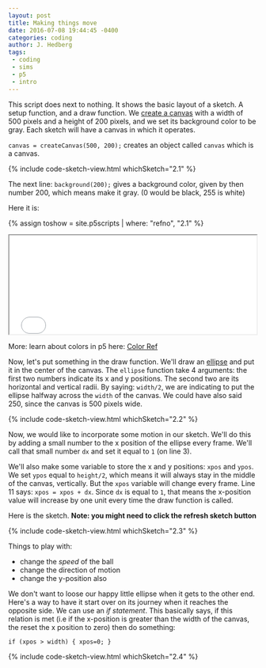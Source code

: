 ```yaml
---
layout: post
title: Making things move
date: 2016-07-08 19:44:45 -0400
categories: coding
author: J. Hedberg
tags:
 - coding
 - sims
 - p5
 - intro
---
```


This script does next to nothing. It shows the basic layout of a sketch. A setup function, and a draw function. We [create a canvas](http://p5js.org/reference/#/p5/createCanvas) with a width of 500 pixels and a height of 200 pixels, and we set its background color to be gray. Each sketch will have a canvas in which it operates.

`canvas = createCanvas(500, 200);` creates an object called `canvas` which is a canvas.


{% include code-sketch-view.html whichSketch="2.1" %}


The next line: `background(200);` gives a background color, given by then number 200, which means make it gray. (0 would be black, 255 is white)

Here it is:

{% assign toshow = site.p5scripts | where: "refno", "2.1" %}

<iframe class="tut-canvas" src="{{site.baseurl}}{{toshow[0].url}}.html" width="500" height="200"></iframe>

More: learn about colors in p5 here: [Color Ref](http://p5js.org/reference/#/p5/color)

Now, let's put something in the draw function. We'll draw an [ellipse](http://p5js.org/reference/#/p5/ellipse) and put it in the center of the canvas. The `ellipse` function take 4 arguments: the first two numbers indicate its x and y positions. The second two are its horizontal and vertical radii. By saying: `width/2`, we are indicating to put the ellipse halfway across the `width` of the canvas. We could have also said 250, since the canvas is 500 pixels wide.

{% include code-sketch-view.html whichSketch="2.2" %}


Now, we would like to incorporate some motion in our sketch. We'll do this by adding a small number to the x position of the ellipse every frame. We'll call that small number `dx` and set it equal to `1` (on line 3).

We'll also make some variable to store the x and y positions: `xpos` and `ypos`. We set `ypos` equal to `height/2`, which means it will always stay in the middle of the canvas, vertically. But the `xpos` variable will change every frame. Line 11 says: `xpos = xpos + dx`. Since `dx` is equal to `1`, that means the x-position value will increase by one unit every time the draw function is called.



Here is the sketch. **Note: you might need to click the refresh sketch button**


{% include code-sketch-view.html whichSketch="2.3" %}

Things to play with:

- change the _speed_ of the ball
- change the direction of motion
- change the y-position also

We don't want to loose our happy little ellipse when it gets to the other end. Here's a way to have it start over on its journey when it reaches the opposite side. We can use an *if statement*. This basically says, if this relation is met (i.e if the x-position is greater than the width of the canvas, the reset the x position to zero) then do something:

`if (xpos > width) { xpos=0; }`

{% include code-sketch-view.html whichSketch="2.4" %}
